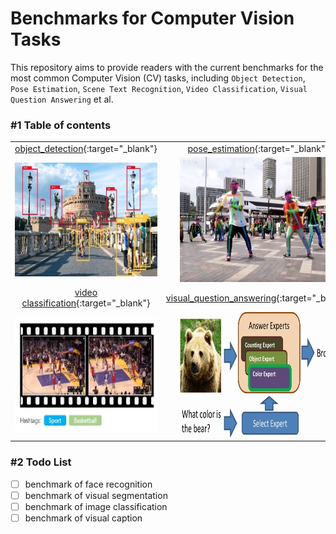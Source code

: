 # Benchmarks for Computer Vision Tasks

This repository aims to provide readers with the current benchmarks for the most common Computer Vision (CV) tasks, including `Object Detection`, `Pose Estimation`, `Scene Text Recognition`, `Video Classification`, `Visual Question Answering` et al.

### #1 Table of contents

|                                              |                                                  |                                               |
| :------:                                     | :------:                                         | :------:                                      |
| [object_detection][1]{:target="_blank"}      | [pose_estimation][2]{:target="_blank"}           | [scene_text_recognition][3]{:target="_blank"} |
| ![object_det]                                | ![pose_estimation]                               | ![STR]                                        |
| [video classification][4]{:target="_blank"}  | [visual_question_answering][5]{:target="_blank"} |                                               |
| ![video_cls]                                 | ![vqa]                                           | ![coming_soon]                                |

[1]: object_detection.md
[2]: pose_estimation.md
[3]: scene_text_recognition.md
[4]: video_classification.md
[5]: vqa.md

[object_det]: ./imgs/obj_det.jpg "object detection"
[pose_estimation]: ./imgs/pose_estimation.jpg "pose estimation"
[STR]: ./imgs/STR.jpg "scene text recognition"
[video_cls]: ./imgs/video_cls.jpg "video classification"
[vqa]: ./imgs/vqa.jpg "visual question answering"
[coming_soon]: ./imgs/coming_soon.jpg "coming soon"

### #2 Todo List

- [ ] benchmark of face recognition
- [ ] benchmark of visual segmentation
- [ ] benchmark of image classification
- [ ] benchmark of visual caption